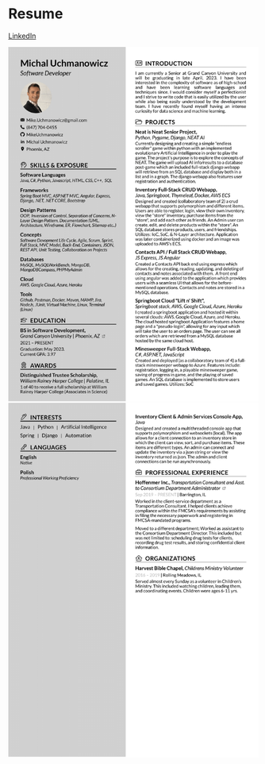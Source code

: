 # Resume
[LinkedIn](https://www.linkedin.com/in/michal-uchmanowicz/)


<img src="Michal Uchmanowicz Resume-p1.png">
<img src="Michal Uchmanowicz Resume-p2.png">

